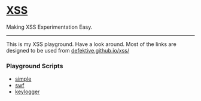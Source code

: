 # [XSS](https://defektive.github.io/xss/)

Making XSS Experimentation Easy.

----


This is my XSS playground. Have a look around. Most of the links are designed to be used from [defektive.github.io/xss/](https://defektive.github.io/xss/)

### Playground Scripts

- [simple](./simple)
- [swf](./swf)
- [keylogger](./keylogger)
